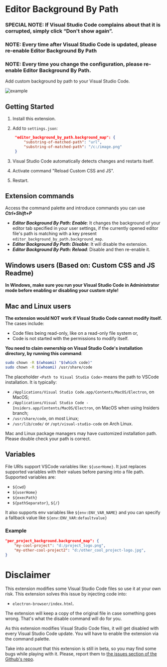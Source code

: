 # Editor Background By Path

### **SPECIAL NOTE: If Visual Studio Code complains about that it is corrupted, simply click “Don't show again”.**
### **NOTE: Every time after Visual Studio Code is updated, please re-enable Editor Background By Path**
### **NOTE: Every time you change the configuration, please re-enable Editor Background By Path.**

Add custom background by path to your Visual Studio Code. 

![example](https://github.com/BartaG512/editor-background-by-path/raw/HEAD/images/example.png)

## Getting Started

1. Install this extension.

2. Add to `settings.json`:

   ```json
	"editor_background_by_path.background_map": {
		"substring-of-matched-path": "url",
		"substring-of-matched-path": "/c:/image.png"
	}
   ```

3. Visual Studio Code automatically detects changes and restarts itself.

4. Activate command "Reload Custom CSS and JS".

5. Restart.

## Extension commands

Access the command palette and introduce commands you can use ***Ctrl+Shift+P*** 

- ***Editor Background By Path: Enable***: It changes the background of your editor tab specified in your user settings, if the currently opened editor file's path is matching with a key present  `editor_background_by_path.background_map`.
- ***Editor Background By Path: Disable***: It will disable the extension.
- ***Editor Background By Path: Reload***: Disable and then re-enable it.

## Windows users (Based on: Custom CSS and JS Readme)

**In Windows, make sure you run your Visual Studio Code in Administrator mode before enabling or disabling your custom style!**

## Mac and Linux users
**The extension would NOT work if Visual Studio Code cannot modify itself.** The cases include:

- Code files being read-only, like on a read-only file system or,
- Code is not started with the permissions to modify itself.

**You need to claim ownership on Visual Studio Code's installation directory, by running this command**:

```sh
sudo chown -R $(whoami) "$(which code)"
sudo chown -R $(whoami) /usr/share/code
```

The placeholder `<Path to Visual Studio Code>` means the path to VSCode installation. It is typically:

- `/Applications/Visual Studio Code.app/Contents/MacOS/Electron`, on MacOS;
- `/Applications/Visual Studio Code - Insiders.app/Contents/MacOS/Electron`, on MacOS when using Insiders branch;
- `/usr/share/code`, on most Linux;
- `/usr/lib/code/` or `/opt/visual-studio-code` on Arch Linux.

Mac and Linux package managers may have customized installation path. Please double check your path is correct.

## Variables

File URIs support VSCode variables like: `${userHome}`. It just replaces supported variables with their values before parsing into a file path. Supported variables are:

- `${cwd}`
- `${userHome}`
- `${execPath}`
- `${pathSeparator}`, `${/}`

It also supports env variables like `${env:ENV_VAR_NAME}` and you can specify a fallback value like `${env:ENV_VAR:defaultvalue}`


### Example

```json
"per_project_background.background_map": {
	"my-cool-project": "d:/project_logo.png",
	"my-other-cool-project2": "d:/other_cool_project-logo.jpg",
}
```

# Disclaimer

This extension modifies some Visual Studio Code files so use it at your own risk.
This extension solves this issue by injecting code into:

- `electron-browser/index.html`.

The extension will keep a copy of the original file in case something goes wrong. That's what the disable command will do for you.

As this extension modifies Visual Studio Code files, it will get disabled with every Visual Studio Code update. You will have to enable the extension via the command palette.

Take into account that this extension is still in beta, so you may find some bugs while playing with it. Please, report them to [the issues section of the Github's repo](https://github.com/BartaG512/editor-background-by-path/).
